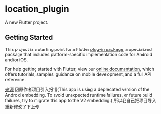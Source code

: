 # location_plugin

A new Flutter project.

## Getting Started

This project is a starting point for a Flutter
[plug-in package](https://flutter.dev/developing-packages/),
a specialized package that includes platform-specific implementation code for
Android and/or iOS.

For help getting started with Flutter, view our
[online documentation](https://flutter.dev/docs), which offers tutorials,
samples, guidance on mobile development, and a full API reference.

[来源](https://github.com/aloisdeniel/flutter_geocoder)
因原作者项目引入报错(This app is using a deprecated version of the Android embedding.
To avoid unexpected runtime failures, or future build failures, try to migrate this app to the V2 embedding.)
所以我自己把项目导入重新修改了下上传

